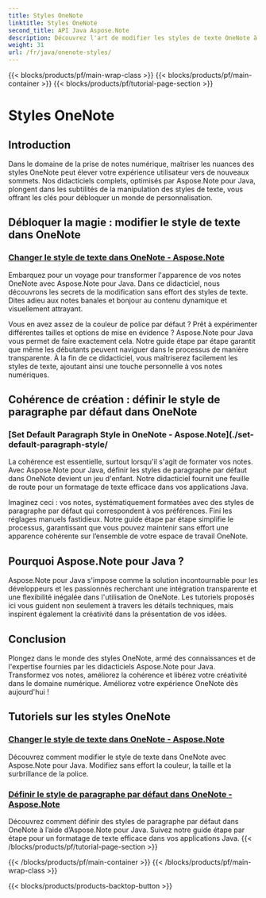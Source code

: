 ```yaml
---
title: Styles OneNote
linktitle: Styles OneNote
second_title: API Java Aspose.Note
description: Découvrez l'art de modifier les styles de texte OneNote à l'aide d'Aspose.Note pour Java. Apprenez à modifier la couleur, la taille et la surbrillance de la police dans nos didacticiels étape par étape.
weight: 31
url: /fr/java/onenote-styles/
---
```


{{< blocks/products/pf/main-wrap-class >}}
{{< blocks/products/pf/main-container >}}
{{< blocks/products/pf/tutorial-page-section >}}

# Styles OneNote


## Introduction

Dans le domaine de la prise de notes numérique, maîtriser les nuances des styles OneNote peut élever votre expérience utilisateur vers de nouveaux sommets. Nos didacticiels complets, optimisés par Aspose.Note pour Java, plongent dans les subtilités de la manipulation des styles de texte, vous offrant les clés pour débloquer un monde de personnalisation.

## Débloquer la magie : modifier le style de texte dans OneNote
### [Changer le style de texte dans OneNote - Aspose.Note](./change-text-style/)

Embarquez pour un voyage pour transformer l'apparence de vos notes OneNote avec Aspose.Note pour Java. Dans ce didacticiel, nous découvrons les secrets de la modification sans effort des styles de texte. Dites adieu aux notes banales et bonjour au contenu dynamique et visuellement attrayant.

Vous en avez assez de la couleur de police par défaut ? Prêt à expérimenter différentes tailles et options de mise en évidence ? Aspose.Note pour Java vous permet de faire exactement cela. Notre guide étape par étape garantit que même les débutants peuvent naviguer dans le processus de manière transparente. À la fin de ce didacticiel, vous maîtriserez facilement les styles de texte, ajoutant ainsi une touche personnelle à vos notes numériques.

## Cohérence de création : définir le style de paragraphe par défaut dans OneNote
### [Set Default Paragraph Style in OneNote - Aspose.Note](./set-default-paragraph-style/

La cohérence est essentielle, surtout lorsqu'il s'agit de formater vos notes. Avec Aspose.Note pour Java, définir les styles de paragraphe par défaut dans OneNote devient un jeu d'enfant. Notre didacticiel fournit une feuille de route pour un formatage de texte efficace dans vos applications Java.

Imaginez ceci : vos notes, systématiquement formatées avec des styles de paragraphe par défaut qui correspondent à vos préférences. Fini les réglages manuels fastidieux. Notre guide étape par étape simplifie le processus, garantissant que vous pouvez maintenir sans effort une apparence cohérente sur l’ensemble de votre espace de travail OneNote.

## Pourquoi Aspose.Note pour Java ?
Aspose.Note pour Java s'impose comme la solution incontournable pour les développeurs et les passionnés recherchant une intégration transparente et une flexibilité inégalée dans l'utilisation de OneNote. Les tutoriels proposés ici vous guident non seulement à travers les détails techniques, mais inspirent également la créativité dans la présentation de vos idées.

## Conclusion
Plongez dans le monde des styles OneNote, armé des connaissances et de l'expertise fournies par les didacticiels Aspose.Note pour Java. Transformez vos notes, améliorez la cohérence et libérez votre créativité dans le domaine numérique. Améliorez votre expérience OneNote dès aujourd'hui !
## Tutoriels sur les styles OneNote
### [Changer le style de texte dans OneNote - Aspose.Note](./change-text-style/)
Découvrez comment modifier le style de texte dans OneNote avec Aspose.Note pour Java. Modifiez sans effort la couleur, la taille et la surbrillance de la police.
### [Définir le style de paragraphe par défaut dans OneNote - Aspose.Note](./set-default-paragraph-style/)
Découvrez comment définir des styles de paragraphe par défaut dans OneNote à l’aide d’Aspose.Note pour Java. Suivez notre guide étape par étape pour un formatage de texte efficace dans vos applications Java.
{{< /blocks/products/pf/tutorial-page-section >}}

{{< /blocks/products/pf/main-container >}}
{{< /blocks/products/pf/main-wrap-class >}}

{{< blocks/products/products-backtop-button >}}
